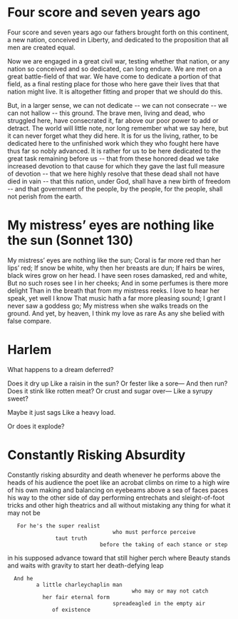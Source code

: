 # Four score and seven years ago

Four score and seven years ago our fathers brought forth on this continent, a new nation, conceived in Liberty, and dedicated to the proposition that all men are created equal.

Now we are engaged in a great civil war, testing whether that nation, or any nation so conceived and so dedicated, can long endure. We are met on a great battle-field of that war. We have come to dedicate a portion of that field, as a final resting place for those who here gave their lives that that nation might live. It is altogether fitting and proper that we should do this.

But, in a larger sense, we can not dedicate -- we can not consecrate -- we can not hallow -- this ground. The brave men, living and dead, who struggled here, have consecrated it, far above our poor power to add or detract. The world will little note, nor long remember what we say here, but it can never forget what they did here. It is for us the living, rather, to be dedicated here to the unfinished work which they who fought here have thus far so nobly advanced. It is rather for us to be here dedicated to the great task remaining before us -- that from these honored dead we take increased devotion to that cause for which they gave the last full measure of devotion -- that we here highly resolve that these dead shall not have died in vain -- that this nation, under God, shall have a new birth of freedom -- and that government of the people, by the people, for the people, shall not perish from the earth.


# My mistress’ eyes are nothing like the sun (Sonnet 130)

My mistress’ eyes are nothing like the sun;
Coral is far more red than her lips’ red;
If snow be white, why then her breasts are dun;
If hairs be wires, black wires grow on her head.
I have seen roses damasked, red and white,
But no such roses see I in her cheeks;
And in some perfumes is there more delight
Than in the breath that from my mistress reeks.
I love to hear her speak, yet well I know
That music hath a far more pleasing sound;
I grant I never saw a goddess go;
My mistress when she walks treads on the ground.
And yet, by heaven, I think my love as rare
As any she belied with false compare.


# Harlem

What happens to a dream deferred?

Does it dry up
Like a raisin in the sun?
Or fester like a sore—
And then run?
Does it stink like rotten meat?
Or crust and sugar over—
Like a syrupy sweet?

Maybe it just sags
Like a heavy load.

Or does it explode?


# Constantly Risking Absurdity 

Constantly risking absurdity 
                                             and death 
            whenever he performs 
                                        above the heads 
                                                            of his audience 
   the poet like an acrobat 
                                 climbs on rime 
                                          to a high wire of his own making 
and balancing on eyebeams 
                                     above a sea of faces 
             paces his way 
                               to the other side of day 
    performing entrechats 
                               and sleight-of-foot tricks 
and other high theatrics 
                               and all without mistaking 
                     any thing 
                               for what it may not be 

       For he's the super realist 
                                     who must perforce perceive 
                   taut truth 
                                 before the taking of each stance or step 
in his supposed advance 
                                  toward that still higher perch 
where Beauty stands and waits 
                                     with gravity 
                                                to start her death-defying leap 

      And he 
             a little charleychaplin man 
                                           who may or may not catch 
               her fair eternal form 
                                     spreadeagled in the empty air 
                  of existence